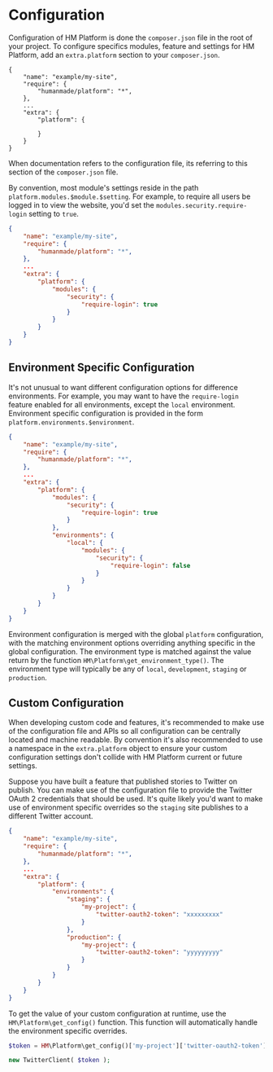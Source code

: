 # Configuration

Configuration of HM Platform is done the `composer.json` file in the root of your project. To configure specifics modules, feature and settings for HM Platform, add an `extra.platform` section to your `composer.json`.

```
{
	"name": "example/my-site",
	"require": {
		"humanmade/platform": "*",
	},
	...
	"extra": {
		"platform": {

		}
	}
}

```

When documentation refers to the configuration file, its referring to this section of the `composer.json` file.

By convention, most module's settings reside in the path `platform.modules.$module.$setting`. For example, to require all users be logged in to view the website, you'd set the `modules.security.require-login` setting to `true`.

```json
{
	"name": "example/my-site",
	"require": {
		"humanmade/platform": "*",
	},
	...
	"extra": {
		"platform": {
			"modules": {
				"security": {
					"require-login": true
				}
			}
		}
	}
}
```

## Environment Specific Configuration

It's not unusual to want different configuration options for difference environments. For example, you may want to have the `require-login` feature enabled for all environments, except the `local` environment. Environment specific configuration is provided in the form `platform.environments.$environment`.

```json
{
	"name": "example/my-site",
	"require": {
		"humanmade/platform": "*",
	},
	...
	"extra": {
		"platform": {
			"modules": {
				"security": {
					"require-login": true
				}
			},
			"environments": {
				"local": {
					"modules": {
						"security": {
							"require-login": false
						}
					}
				}
			}
		}
	}
}
```

Environment configuration is merged with the global `platform` configuration, with the matching environment options overriding anything specific in the global configuration. The environment type is matched against the value return by the function `HM\Platform\get_environment_type()`. The environment type will typically be any of `local`, `development`, `staging` or `production`.

## Custom Configuration

When developing custom code and features, it's recommended to make use of the configuration file and APIs so all configuration can be centrally located and machine readable. By convention it's also recommended to use a namespace in the `extra.platform` object to ensure your custom configuration settings don't collide with HM Platform current or future settings.

Suppose you have built a feature that published stories to Twitter on publish. You can make use of the configuration file to provide the Twitter OAuth 2 credentials that should be used. It's quite likely you'd want to make use of environment specific overrides so the `staging` site publishes to a different Twitter account.

```json
{
	"name": "example/my-site",
	"require": {
		"humanmade/platform": "*",
	},
	...
	"extra": {
		"platform": {
			"environments": {
				"staging": {
					"my-project": {
						"twitter-oauth2-token": "xxxxxxxxx"
					}
				},
				"production": {
					"my-project": {
						"twitter-oauth2-token": "yyyyyyyyy"
					}
				}
			}
		}
	}
}
```

To get the value of your custom configuration at runtime, use the `HM\Platform\get_config()` function. This function will automatically handle the environment specific overrides.

```php
$token = HM\Platform\get_config()['my-project']['twitter-oauth2-token'];

new TwitterClient( $token );
```
